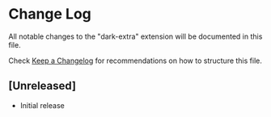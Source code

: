 # Change Log

All notable changes to the "dark-extra" extension will be documented in this file.

Check [Keep a Changelog](http://keepachangelog.com/) for recommendations on how to structure this file.

## [Unreleased]

- Initial release
